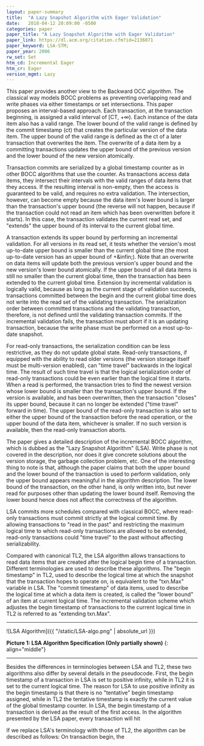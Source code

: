 ```yaml
---
layout: paper-summary
title:  "A Lazy Snapshot Algorithm with Eager Validation"
date:   2018-04-12 20:09:00 -0500
categories: paper
paper_title: "A Lazy Snapshot Algorithm with Eager Validation"
paper_link: https://dl.acm.org/citation.cfm?id=2136071
paper_keyword: LSA-STM;
paper_year: 2006
rw_set: Set
htm_cd: Incremental Eager
htm_cr: Eager
version_mgmt: Lazy
---
```


This paper provides another view to the Backward OCC algorithm. The classical way models BOCC 
problems as preventing overlapping read and write phases via either timestamps or set intersections.
This paper proposes an interval-based approach. Each transaction, at the transaction beginning, is 
assigned a valid interval of [CT, +&infin;). Each instance of the data item also has a valid range.
The lower bound of the valid range is defined by the commit timestamp (ct) that creates the particular
version of the data item. The upper bound of the valid range is defined as the ct of a later transaction
that overwrites the item. The overwrite of a data item by a committing transactions updates the 
upper bound of the previous version and the lower bound of the new version atomically.

Transaction commits are serialized by a global timestamp counter as in other BOCC algorithms that
use the counter. As transactions access data items, they intersect their intervals with the valid 
ranges of data items that they access. If the resulting interval is non-empty, then the access is 
guaranteed to be valid, and requires no extra validation. The intersection, however, can become empty 
because the data item's lower bound is larger than the transaction's upper bound (the reverse will not
happen, because if the transaction could not read an item which has been overwritten before it starts). 
In this case, the transaction validates the current read set, and "extends" the upper bound of its interval 
to the current global time.

A transaction extends its upper bound by performing an incremental validation. For all versions in its read
set, it tests whether the version's most up-to-date upper bound is smaller than the current global time 
(the most up-to-date version has an upper bound of +\&infin;). Note that an overwrite on data items will
update both the previous version's upper bound and the new version's lower bound atomically. If the upper
bound of all data items is still no smaller than the current global time, then the transaction has been
extended to the current global time. Extension by incremental validation is logically valid, because as long 
as the current stage of validation succeeds, transactions committed between the begin and the current global
time does not write into the read set of the validating transaction. The serialization order between committed
transactions and the validating transaction, therefore, is not defined until the validating transaction commits. 
If the incremental validation fails, the transaction must abort if it is an updating transaction, because the
write phase must be performed on a most up-to-date snapshot.

For read-only transactions, the serialization condition can be less restrictive, as they do not update
global state. Read-only transactions, if equipped with the ability to read older versions (the 
version storage itself must be multi-version enabled), can "time travel" backwards in the logical time. 
The result of such time travel is that the logical serialization order of read-only transactions could 
be even earlier than the logical time it starts. When a read is performed, the transaction tries to find 
the newest version whose lower bound is smaller than the transaction's upper bound. If the version is
available, and has been overwritten, then the transaction "closes" its upper bound, because it can no
longer be extended ("time travel" forward in time). The upper bound of the read-only transaction is also
set to either the upper bound of the transaction before the read operation, or the upper bound of the data 
item, whichever is smaller. If no such version is available, then the read-only transaction aborts.

The paper gives a detailed description of the incremental BOCC algorithm, which is dubbed as the "Lazy
Snapshot Algorithm" (LSA). Write phase is not covered in the description, nor does it give concrete solutions
about the version storage, the garbage collection problem, etc. One of the interesting thing to note is that,
although the paper claims that both the upper bound and the lower bound of the transaction is used to perform
validation, only the upper bound appears meaningful in the algorithm description. The lower bound of the 
transaction, on the other hand, is only written into, but never read for purposes other than updating
the lower bound itself. Removing the lower bound hence does not affect the correctness of the algorithm.

LSA commits more schedules compared with classical BOCC, where read-only transactions must 
commit strictly at the logical commit time. By allowing transactions to "read in the past"
and restricting the maximum logical time to which read-only transactions are allowed to be 
extended, read-only transactions could "time travel" to the past without affecting serializability.

Compared with canonical TL2, the LSA algorithm allows transactions to read data items that are created after the
logical begin time of a transaction. Different terminologies are used to describe these algorithms. The "begin timestamp"
in TL2, used to describe the logical time at which the snapshot that the transaction hopes to operate on, is 
equivalent to the "txn.Max" variable in LSA. The "commit timestamp" of data items, used to describe the logical time
at which a data item is created, is called the "lower bound" of an item at current logical time. The incremental validation
scheme which adjustes the begin timestamp of transactions to the current logical time in TL2 is referred to as 
"extending txn.Max". 

<hr />
![LSA Algorithm]({{ "/static/LSA-algo.png" | absolute_url }})

**Picture 1: LSA Algorithm Specification (Only partially shown)**
{: align="middle"}
<hr />

Besides the differences in terminologies between LSA and TL2, these two algorithms also differ by several details
in the pseudocode. First, the begin timestamp of a transaction in LSA is set to positive infinity, while in TL2
it is set to the current logical time. The reason for LSA to use positive infinity as the begin timestamp is that
there is no "tentative" begin timestamp assigned, while in TL2 the tentative timestamp is exactly the current
value of the global timestamp counter. In LSA, the begin timestamp of a transaction is derived as the result of 
the first access. In the algorithm presented by the LSA paper, every transaction will hit

If we replace LSA's terminology with those of TL2, the algorithm can be described as follows: On transaction begin, the 